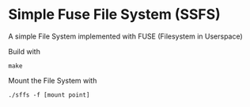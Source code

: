 # Simple Fuse File System (SSFS)

A simple File System implemented with FUSE (Filesystem in Userspace)

Build with

```make```

Mount the File System with

```./sffs -f [mount point]```
